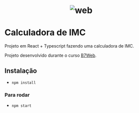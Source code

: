 <h1 align="center" display="flex">
    <img alt="web" src="https://user-images.githubusercontent.com/73333067/164966214-8083bf8c-86a5-4f56-96b0-eebb24eaae12.PNG" width="px">
   
    
</h1>


# Calculadora de IMC

Projeto em React + Typescript fazendo uma calculadora de IMC.

Projeto desenvolvido durante o curso [B7Web](https://b7web.com.br).

## Instalação
- `npm install`

### Para rodar
- `npm start`

